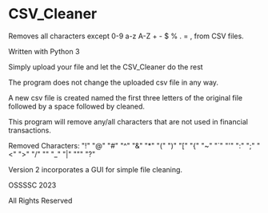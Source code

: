 # CSV_Cleaner
Removes all characters except 0-9 a-z A-Z + - $ % . = , from CSV files.

Written with Python 3

Simply upload your file and let the CSV_Cleaner do the rest

The program does not change the uploaded csv file in any way.

A new csv file is created named the first three letters of the original file followed by a space followed by cleaned.

This program will remove any/all characters that are not used in financial transactions.

Removed Characters:
"!"
"@"
"#"
"^"
"&"
"*"
"("
")"
"["
"{"
"~"
"`"
"'"
":"
";"
"<"
">"
"/"
"\"
"_"
"|"
"""
"?"

Version 2 incorporates a GUI for simple file cleaning.

OSSSSC 2023

All Rights Reserved
